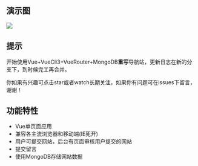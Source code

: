 

## 演示图
![](./img/nav.gif)

## 提示
开始使用Vue+VueCli3+VueRouter+MongoDB**重写**导航站，更新日志在新的分支下，到时候完工再合并。

你如果有兴趣可点击star或者watch长期关注，如果你有问题可在issues下留言，谢谢！

## 功能特性
- Vue单页面应用
- 兼容各主流浏览器和移动端(IE死开)
- 用户可提交网站，后台有页面审核用户提交的网站
- 提交留言
- 使用MongoDB存储网站数据


